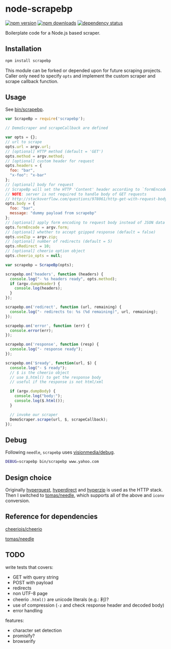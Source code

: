 # node-scrapebp

[![npm version](https://img.shields.io/npm/v/scrapebp.svg?style=flat-square)](https://www.npmjs.com/scrapebp)
[![npm downloads](https://img.shields.io/npm/l/scrapebp.svg?style=flat-square)](https://www.npmjs.com/scrapebp)
[![dependency status](https://img.shields.io/david/leesei/node-scrapebp.svg?style=flat-square)](https://david-dm.org/leesei/node-scrapebp)

Boilerplate code for a Node.js based scraper.

## Installation

```bash
npm install scrapebp
```

This module can be forked or depended upon for future scraping projects.  
Caller only need to specify `opts` and implement the custom scraper and scrape callback function.

## Usage

See [bin/scrapebp](bin/scrapebp).

```javascript
var ScrapeBp = require('scrapebp');

// DemoScraper and scrapeCallback are defined

var opts = {};
// url to scrape
opts.url = argv.url;
// [optional] HTTP method (default = 'GET')
opts.method = argv.method;
// [optional] custom header for request
opts.headers = {
  foo: "bar",
  "x-foo": "x-bar"
};
// [optional] body for request
// ScrapeBp will set the HTTP 'Content' header according to `formEncode`
// NOTE: server is not required to handle body of GET requests
// http://stackoverflow.com/questions/978061/http-get-with-request-body
opts.body = {
  foo: "bar",
  message: "dummy payload from scrapebp"
};
// [optional] apply form encoding to request body instead of JSON data (default = false)
opts.formEncode = argv.form;
// [optional] whether to accept gzipped response (default = false)
opts.useZip = argv.zip;
// [optional] number of redirects (default = 5)
opts.nRedirect = 10;
// [optional] cheerio option object
opts.cheerio_opts = null;

var scrapebp = ScrapeBp(opts);

scrapebp.on('headers', function (headers) {
  console.log("- %s headers ready", opts.method);
  if (argv.dumpHeader) {
    console.log(headers);
  }
});

scrapebp.on('redirect', function (url, remaining) {
  console.log("- redirects to: %s (%d remaining)", url, remaining);
});

scrapebp.on('error', function (err) {
  console.error(err);
});

scrapebp.on('response', function (resp) {
  console.log("- response ready");
});

scrapebp.on('$ready', function(url, $) {
  console.log("- $ ready");
  // $ is the cheerio object
  // use $.html() to get the response body
  // useful if the response is not html/xml

  if (argv.dumpBody) {
    console.log("body:");
    console.log($.html());
  }

  // invoke our scraper
  DemoScraper.scrape(url, $, scrapeCallback);
});
```

## Debug

Following `needle`, `scrapebp` uses [visionmedia/debug](https://github.com/visionmedia/debug).

```sh
DEBUG=scrapebp bin/scrapebp www.yahoo.com
```

## Design choice

Originally [hyperquest](https://github.com/hyperquest/hyperquest), [hyperdirect](https://github.com/hyperquest/hyperdirect) and [hyperzip](https://github.com/hyperquest/hyperzip) is used as the HTTP stack.
Then I switched to [tomas/needle](https://github.com/tomas/needle), which supports all of the above and `iconv` conversion.

## Reference for dependencies 

[cheeriojs/cheerio](https://github.com/cheeriojs/cheerio)

[tomas/needle](https://github.com/tomas/needle)

## TODO

write tests that covers:
- GET with query string
- POST with payload
- redirects
- non UTF-8 page
- cheerio `.html()` are unicode literals (e.g.: &#x5229;)?
- use of compression (`-z` and check response header and decoded body)
- error handling

features:
- character set detection
- promisify?
- browserify

